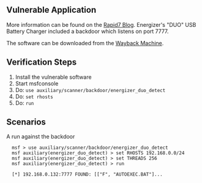 ## Vulnerable Application

More information can be found on the
[Rapid7 Blog](https://blog.rapid7.com/2010/03/08/locate-and-exploit-the-energizer-trojan).
Energizer's "DUO" USB Battery Charger included a backdoor which listens on
port 7777.

The software can be downloaded from the
[Wayback Machine](http://web.archive.org/web/20080722134654/www.energizer.com/usbcharger/language/english/download.aspx).

## Verification Steps

1. Install the vulnerable software
2. Start msfconsole
3. Do: `use auxiliary/scanner/backdoor/energizer_duo_detect`
4. Do: `set rhosts`
5. Do: `run`

## Scenarios

A run against the backdoor

```
  msf > use auxiliary/scanner/backdoor/energizer_duo_detect
  msf auxiliary(energizer_duo_detect) > set RHOSTS 192.168.0.0/24
  msf auxiliary(energizer_duo_detect) > set THREADS 256
  msf auxiliary(energizer_duo_detect) > run

  [*] 192.168.0.132:7777 FOUND: [["F", "AUTOEXEC.BAT"]...
```
